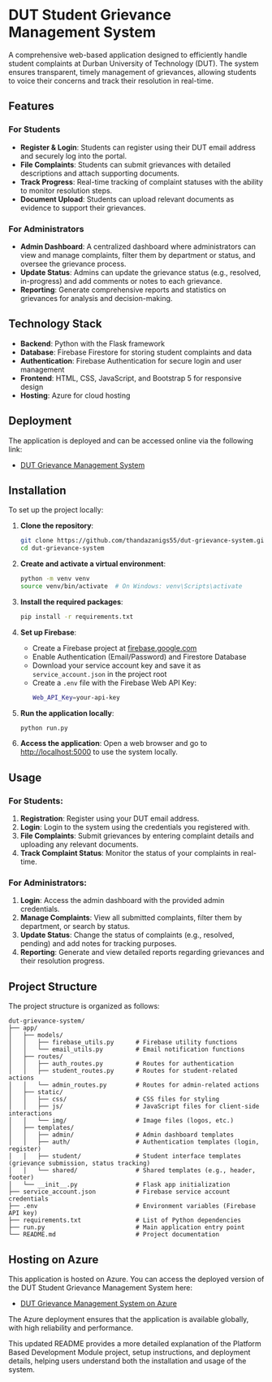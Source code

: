 # DUT Student Grievance Management System

A comprehensive web-based application designed to efficiently handle student complaints at Durban University of Technology (DUT). The system ensures transparent, timely management of grievances, allowing students to voice their concerns and track their resolution in real-time.

## Features

### **For Students**
- **Register & Login**: Students can register using their DUT email address and securely log into the portal.
- **File Complaints**: Students can submit grievances with detailed descriptions and attach supporting documents.
- **Track Progress**: Real-time tracking of complaint statuses with the ability to monitor resolution steps.
- **Document Upload**: Students can upload relevant documents as evidence to support their grievances.
  
### **For Administrators**
- **Admin Dashboard**: A centralized dashboard where administrators can view and manage complaints, filter them by department or status, and oversee the grievance process.
- **Update Status**: Admins can update the grievance status (e.g., resolved, in-progress) and add comments or notes to each grievance.
- **Reporting**: Generate comprehensive reports and statistics on grievances for analysis and decision-making.

## Technology Stack

- **Backend**: Python with the Flask framework
- **Database**: Firebase Firestore for storing student complaints and data
- **Authentication**: Firebase Authentication for secure login and user management
- **Frontend**: HTML, CSS, JavaScript, and Bootstrap 5 for responsive design
- **Hosting**: Azure for cloud hosting

## Deployment

The application is deployed and can be accessed online via the following link:
- [DUT Grievance Management System](https://grievanceapp.azurewebsites.net/)

## Installation

To set up the project locally:

1. **Clone the repository**:
   ```bash
   git clone https://github.com/thandazanigs55/dut-grievance-system.git
   cd dut-grievance-system
   ```

2. **Create and activate a virtual environment**:
   ```bash
   python -m venv venv
   source venv/bin/activate  # On Windows: venv\Scripts\activate
   ```

3. **Install the required packages**:
   ```bash
   pip install -r requirements.txt
   ```

4. **Set up Firebase**:
   - Create a Firebase project at [firebase.google.com](https://firebase.google.com)
   - Enable Authentication (Email/Password) and Firestore Database
   - Download your service account key and save it as `service_account.json` in the project root
   - Create a `.env` file with the Firebase Web API Key:
     ```bash
     Web_API_Key=your-api-key
     ```

5. **Run the application locally**:
   ```bash
   python run.py
   ```

6. **Access the application**:
   Open a web browser and go to [http://localhost:5000](http://localhost:5000) to use the system locally.

## Usage

### **For Students**:

1. **Registration**: Register using your DUT email address.
2. **Login**: Login to the system using the credentials you registered with.
3. **File Complaints**: Submit grievances by entering complaint details and uploading any relevant documents.
4. **Track Complaint Status**: Monitor the status of your complaints in real-time.

### **For Administrators**:

1. **Login**: Access the admin dashboard with the provided admin credentials.
2. **Manage Complaints**: View all submitted complaints, filter them by department, or search by status.
3. **Update Status**: Change the status of complaints (e.g., resolved, pending) and add notes for tracking purposes.
4. **Reporting**: Generate and view detailed reports regarding grievances and their resolution progress.

## Project Structure

The project structure is organized as follows:

```
dut-grievance-system/
├── app/
│   ├── models/
│   │   ├── firebase_utils.py      # Firebase utility functions
│   │   └── email_utils.py         # Email notification functions
│   ├── routes/
│   │   ├── auth_routes.py         # Routes for authentication
│   │   ├── student_routes.py      # Routes for student-related actions
│   │   └── admin_routes.py        # Routes for admin-related actions
│   ├── static/
│   │   ├── css/                   # CSS files for styling
│   │   ├── js/                    # JavaScript files for client-side interactions
│   │   └── img/                   # Image files (logos, etc.)
│   ├── templates/
│   │   ├── admin/                 # Admin dashboard templates
│   │   ├── auth/                  # Authentication templates (login, register)
│   │   ├── student/               # Student interface templates (grievance submission, status tracking)
│   │   └── shared/                # Shared templates (e.g., header, footer)
│   └── __init__.py                # Flask app initialization
├── service_account.json           # Firebase service account credentials
├── .env                           # Environment variables (Firebase API key)
├── requirements.txt               # List of Python dependencies
├── run.py                         # Main application entry point
└── README.md                      # Project documentation
```

## Hosting on Azure

This application is hosted on Azure. You can access the deployed version of the DUT Student Grievance Management System here:

- [DUT Grievance Management System on Azure](https://grievanceapp.azurewebsites.net/)

The Azure deployment ensures that the application is available globally, with high reliability and performance.

This updated README provides a more detailed explanation of the Platform Based Development Module project, setup instructions, and deployment details, helping users understand both the installation and usage of the system.
